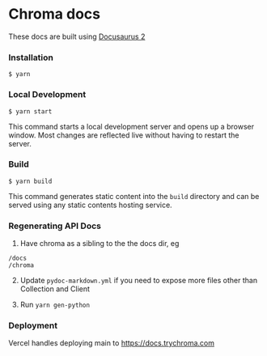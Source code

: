 # Chroma docs

These docs are built using [Docusaurus 2](https://docusaurus.io/)

### Installation

```
$ yarn
```

### Local Development

```
$ yarn start
```

This command starts a local development server and opens up a browser window. Most changes are reflected live without having to restart the server.

### Build

```
$ yarn build
```

This command generates static content into the `build` directory and can be served using any static contents hosting service.

### Regenerating API Docs

1. Have chroma as a sibling to the the docs dir, eg 
```
/docs
/chroma
```

2. Update `pydoc-markdown.yml` if you need to expose more files other than Collection and Client

3. Run `yarn gen-python`

### Deployment

Vercel handles deploying main to https://docs.trychroma.com


